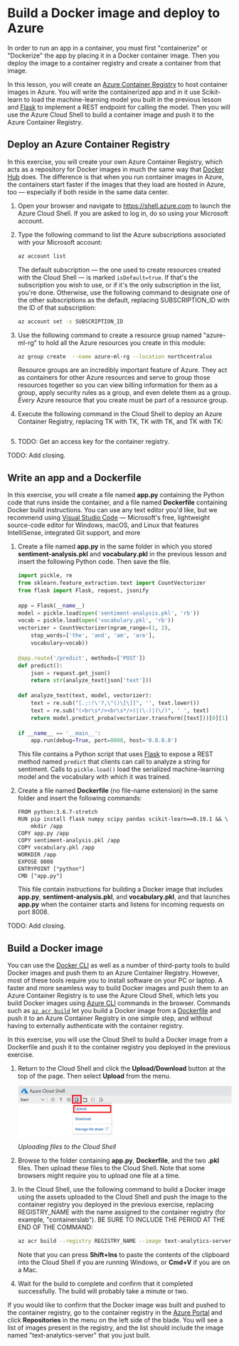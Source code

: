 # Build a Docker image and deploy to Azure

In order to run an app in a container, you must first "containerize" or "Dockerize" the app by placing it in a Docker container image. Then you deploy the image to a container registry and create a container from that image.

In this lesson, you will create an [Azure Container Registry](https://azure.microsoft.com/services/container-registry/) to host container images in Azure. You will write the containerized app and in it use Scikit-learn to load the machine-learning model you built in the previous lesson and [Flask](http://flask.pocoo.org/) to implement a REST endpoint for calling the model. Then you will use the Azure Cloud Shell to build a container image and push it to the Azure Container Registry. 

## Deploy an Azure Container Registry

In this exercise, you will create your own Azure Container Registry, which acts as a repository for Docker images in much the same way that [Docker Hub](https://hub.docker.com/) does. The difference is that when you run container images in Azure, the containers start faster if the images that they load are hosted in Azure, too — especially if both reside in the same data center.

1. Open your browser and navigate to https://shell.azure.com to launch the Azure Cloud Shell. If you are asked to log in, do so using your Microsoft account.

1. Type the following command to list the Azure subscriptions associated with your Microsoft account:

	```bash
	az account list
	``` 

	The default subscription — the one used to create resources created with the Cloud Shell — is marked `isDefault=true`. If that's the subscription you wish to use, or if it's the only subscription in the list, you're done. Otherwise, use the following command to designate one of the other subscriptions as the default, replacing SUBSCRIPTION_ID with the ID of that subscription: 

	```bash
	az account set -s SUBSCRIPTION_ID
	```

1. Use the following command to create a resource group named "azure-ml-rg" to hold all the Azure resources you create in this module:

	```bash
	az group create  --name azure-ml-rg --location northcentralus
	```

	Resource groups are an incredibly important feature of Azure. They act as containers for other Azure resources and serve to group those resources together so you can view billing information for them as a group, apply security rules as a group, and even delete them as a group. *Every* Azure resource that you create must be part of a resource group.

2. Execute the following command in the Cloud Shell to deploy an Azure Container Registry, replacing TK with TK, TK with TK, and TK with TK:

	```bash

	```

1. TODO: Get an access key for the container registry.

TODO: Add closing.

## Write an app and a Dockerfile

In this exercise, you will create a file named **app.py** containing the Python code that runs inside the container, and a file named **Dockerfile** containing Docker build instructions. You can use any text editor you'd like, but we recommend using [Visual Studio Code](https://code.visualstudio.com/) — Microsoft's free, lightweight source-code editor for Windows, macOS, and Linux that features IntelliSense, integrated Git support, and more

1. Create a file named **app.py** in the same folder in which you stored **sentiment-analysis.pkl** and **vocabulary.pkl** in the previous lesson and insert the following Python code. Then save the file.

	```python
	import pickle, re
	from sklearn.feature_extraction.text import CountVectorizer
	from flask import Flask, request, jsonify
	
	app = Flask(__name__)
	model = pickle.load(open('sentiment-analysis.pkl', 'rb'))
	vocab = pickle.load(open('vocabulary.pkl', 'rb'))
	vectorizer = CountVectorizer(ngram_range=(1, 2),
	    stop_words=['the', 'and', 'am', 'are'],
	    vocabulary=vocab))
	
	@app.route('/predict', methods=['POST'])
	def predict():
	    json = request.get_json()
	    return str(analyze_text(json['text']))
	
	def analyze_text(text, model, vectorizer):
	    text = re.sub("[.;:!\'?,\"()\[\]]", '', text.lower())
	    text = re.sub("(<br\s*/><br\s*/>)|(\-)|(\/)", ' ', text)
	    return model.predict_proba(vectorizer.transform([text]))[0][1]

	if __name__ == '__main__':
	    app.run(debug=True, port=8008, host='0.0.0.0')
	```

	This file contains a Python script that uses [Flask](http://flask.pocoo.org/) to expose a REST method named ```predict``` that clients can call to analyze a string for sentiment. Calls to `pickle.load()` load the serialized machine-learning model and the vocabulary with which it was trained.

1. Create a file named **Dockerfile** (no file-name extension) in the same folder and insert the following commands:

	```docker
	FROM python:3.6.7-stretch
	RUN pip install flask numpy scipy pandas scikit-learn==0.19.1 && \
	    mkdir /app
	COPY app.py /app
	COPY sentiment-analysis.pkl /app
	COPY vocabulary.pkl /app
	WORKDIR /app
	EXPOSE 8008
	ENTRYPOINT ["python"]
	CMD ["app.py"]
	```

	This file contain instructions for building a Docker image that includes **app.py**, **sentiment-analysis.pkl**, and **vocabulary.pkl**, and that launches **app.py** when the container starts and listens for incoming requests on port 8008.


TODO: Add closing.

## Build a Docker image

You can use the [Docker CLI](https://docs.docker.com/engine/reference/commandline/cli/) as well as a number of third-party tools to build Docker images and push them to an Azure Container Registry. However, most of these tools require you to install software on your PC or laptop. A faster and more seamless way to build Docker images and push them to an Azure Container Registry is to use the Azure Cloud Shell, which lets you build Docker images using [Azure CLI](https://docs.microsoft.com/cli/azure/?view=azure-cli-latest) commands in the browser. Commands such as [`az acr build`](https://docs.microsoft.com/cli/azure/acr?view=azure-cli-latest#az-acr-build) let you build a Docker image from a [Dockerfile](https://docs.docker.com/engine/reference/builder/) and push it to an Azure Container Registry in one simple step, and without having to externally authenticate with the container registry.

In this exercise, you will use the Cloud Shell to build a Docker image from a Dockerfile and push it to the container registry you deployed in the previous exercise.

1. Return to the Cloud Shell and click the **Upload/Download** button at the top of the page. Then select **Upload** from the menu.

	![Uploading files to the Cloud Shell](media/upload-files.png)

	_Uploading files to the Cloud Shell_

1. Browse to the folder containing **app.py**, **Dockerfile**, and the two **.pkl** files. Then upload these files to the Cloud Shell. Note that some browsers might require you to upload one file at a time.

1. In the Cloud Shell, use the following command to build a Docker image using the assets uploaded to the Cloud Shell and push the image to the container registry you deployed in the previous exercise, replacing REGISTRY_NAME with the name assigned to the container registry (for example, "containerslab"). BE SURE TO INCLUDE THE PERIOD AT THE END OF THE COMMAND:

	```bash
	az acr build --registry REGISTRY_NAME --image text-analytics-server .
	```

	Note that you can press **Shift+Ins** to paste the contents of the clipboard into the Cloud Shell if you are running Windows, or **Cmd+V** if you are on a Mac.
 
1. Wait for the build to complete and confirm that it completed successfully. The build will probably take a minute or two.

If you would like to confirm that the Docker image was built and pushed to the container registry, go to the container registry in the [Azure Portal](https://portal.azure.com) and click **Repositories** in the menu on the left side of the blade. You will see a list of images present in the registry, and the list should include the image named "text-analytics-server" that you just built.